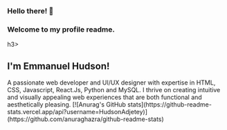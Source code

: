 ### Hello there! 👋
<h3>Welcome to my profile readme.</h3>h3> <h2>I'm Emmanuel Hudson!</h2> A passionate web developer and UI/UX designer with expertise in HTML, CSS, Javascript, React.Js, Python and MySQL.
I thrive on creating intuitive and visually appealing web experiences that are both functional and aesthetically pleasing.
[![Anurag's GitHub stats](https://github-readme-stats.vercel.app/api?username=HudsonAdjetey)](https://github.com/anuraghazra/github-readme-stats)
